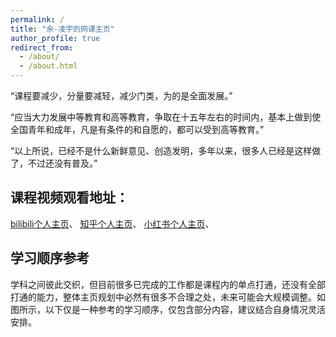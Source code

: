 ```yaml
---
permalink: /
title: "余-凌宇的网课主页"
author_profile: true
redirect_from: 
  - /about/
  - /about.html
---
```


“课程要减少，分量要减轻，减少门类，为的是全面发展。”

“应当大力发展中等教育和高等教育，争取在十五年左右的时间内，基本上做到使全国青年和成年，凡是有条件的和自愿的，都可以受到高等教育。”

“以上所说，已经不是什么新鲜意见、创造发明，多年以来，很多人已经是这样做了，不过还没有普及。”

课程视频观看地址：
-----
[bilibili个人主页](https://space.bilibili.com/443207424?spm_id_from=333.1007.0.0)、
[知乎个人主页](https://www.zhihu.com/people/19-77-68-41)、
[小红书个人主页](https://www.xiaohongshu.com/user/profile/5f4ba1b8000000000100187f)、

学习顺序参考
------
学科之间彼此交织，但目前很多已完成的工作都是课程内的单点打通，还没有全部打通的能力，整体主页规划中必然有很多不合理之处，未来可能会大规模调整。如图所示，以下仅是一种参考的学习顺序，仅包含部分内容，建议结合自身情况灵活安排。
